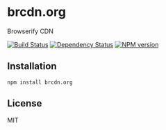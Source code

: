 # brcdn.org

Browserify CDN

[![Build Status](https://img.shields.io/travis/ForbesLindesay/brcdn.org/master.svg)](https://travis-ci.org/ForbesLindesay/brcdn.org)
[![Dependency Status](https://img.shields.io/gemnasium/ForbesLindesay/brcdn.org.svg)](https://gemnasium.com/ForbesLindesay/brcdn.org)
[![NPM version](https://img.shields.io/npm/v/brcdn.org.svg)](https://www.npmjs.org/package/brcdn.org)

## Installation

    npm install brcdn.org

## License

  MIT
